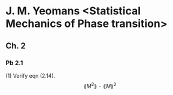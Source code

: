 # J. M. Yeomans \<Statistical Mechanics of Phase transition\>
## Ch. 2
### Pb 2.1
(1) Verify eqn (2.14).
$$\lang M^2\rang - \lang M\rang^2$$
